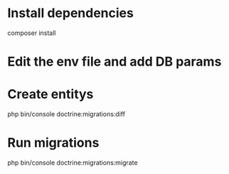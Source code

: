 # Install dependencies
composer install

# Edit the env file and add DB params

# Create entitys
php bin/console doctrine:migrations:diff
# Run migrations
php bin/console doctrine:migrations:migrate
